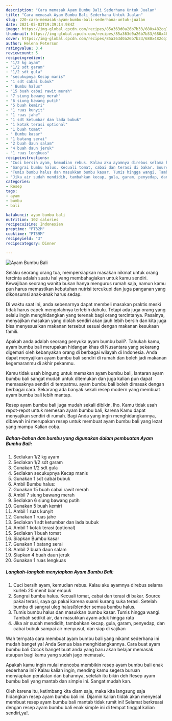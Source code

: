 ```yaml
---
description: "Cara memasak Ayam Bumbu Bali Sederhana Untuk Jualan"
title: "Cara memasak Ayam Bumbu Bali Sederhana Untuk Jualan"
slug: 220-cara-memasak-ayam-bumbu-bali-sederhana-untuk-jualan
date: 2021-05-03T19:39:14.984Z
image: https://img-global.cpcdn.com/recipes/85a363d0a26b7b33/680x482cq70/ayam-bumbu-bali-foto-resep-utama.jpg
thumbnail: https://img-global.cpcdn.com/recipes/85a363d0a26b7b33/680x482cq70/ayam-bumbu-bali-foto-resep-utama.jpg
cover: https://img-global.cpcdn.com/recipes/85a363d0a26b7b33/680x482cq70/ayam-bumbu-bali-foto-resep-utama.jpg
author: Helena Peterson
ratingvalue: 3.4
reviewcount: 5
recipeingredient:
- "1/2 kg ayam"
- "1/2 sdt garam"
- "1/2 sdt gula"
- "secukupnya Kecap manis"
- "1 sdt cabai bubuk"
- " Bumbu halus"
- "15 buah cabai rawit merah"
- "7 siung bawang merah"
- "6 siung bawang putih"
- "5 buah kemiri"
- "1 ruas kunyit"
- "1 ruas jahe"
- "1 sdt ketumbar dan lada bubuk"
- "1 kotak terasi optional"
- "1 buah tomat"
- " Bumbu kasar"
- "1 batang serai"
- "2 buah daun salam"
- "4 buah daun jeruk"
- "1 ruas lengkuas"
recipeinstructions:
- "Cuci bersih ayam, kemudian rebus. Kalau aku ayamnya direbus selama kurleb 20 menit biar empuk"
- "Sangrai bumbu halus. Kecuali tomat, cabai dan terasi di bakar. Source pakai terasi, saya ga pakai karena suami kurang suka terasi. Setelah bumbu di sangrai uleg halus/blender semua bumbu halus."
- "Tumis bumbu halus dan masukkan bumbu kasar. Tumis hingga wangi. Tambah sedikit air, dan masukkan ayam aduk hingga rata"
- "Jika air sudah mendidih, tambahkan kecap, gula, garam, penyedap, dan cabai bubuk sampai air menyusut, dan siap di sajikan"
categories:
- Resep
tags:
- ayam
- bumbu
- bali

katakunci: ayam bumbu bali 
nutrition: 102 calories
recipecuisine: Indonesian
preptime: "PT32M"
cooktime: "PT59M"
recipeyield: "3"
recipecategory: Dinner

---
```



![Ayam Bumbu Bali](https://img-global.cpcdn.com/recipes/85a363d0a26b7b33/680x482cq70/ayam-bumbu-bali-foto-resep-utama.jpg)

Selaku seorang orang tua, mempersiapkan masakan nikmat untuk orang tercinta adalah suatu hal yang membahagiakan untuk kamu sendiri. Kewajiban seorang  wanita bukan hanya mengurus rumah saja, namun kamu pun harus memastikan kebutuhan nutrisi tercukupi dan juga panganan yang dikonsumsi anak-anak harus sedap.

Di waktu  saat ini, anda sebenarnya dapat membeli masakan praktis meski tidak harus capek mengolahnya terlebih dahulu. Tetapi ada juga orang yang selalu ingin menghidangkan yang terenak bagi orang tercintanya. Pasalnya, menyajikan masakan yang diolah sendiri akan jauh lebih bersih dan kita juga bisa menyesuaikan makanan tersebut sesuai dengan makanan kesukaan famili. 



Apakah anda adalah seorang penyuka ayam bumbu bali?. Tahukah kamu, ayam bumbu bali merupakan hidangan khas di Nusantara yang sekarang digemari oleh kebanyakan orang di berbagai wilayah di Indonesia. Anda dapat menyajikan ayam bumbu bali sendiri di rumah dan boleh jadi makanan kegemaranmu di akhir pekanmu.

Kamu tidak usah bingung untuk memakan ayam bumbu bali, lantaran ayam bumbu bali sangat mudah untuk ditemukan dan juga kalian pun dapat memasaknya sendiri di tempatmu. ayam bumbu bali boleh dimasak dengan berbagai cara. Sekarang ada banyak sekali resep modern yang membuat ayam bumbu bali lebih mantap.

Resep ayam bumbu bali juga mudah sekali dibikin, lho. Kamu tidak usah repot-repot untuk memesan ayam bumbu bali, karena Kamu dapat menyajikan sendiri di rumah. Bagi Anda yang ingin menghidangkannya, dibawah ini merupakan resep untuk membuat ayam bumbu bali yang lezat yang mampu Kalian coba.

<!--inarticleads1-->

##### Bahan-bahan dan bumbu yang digunakan dalam pembuatan Ayam Bumbu Bali:

1. Sediakan 1/2 kg ayam
1. Sediakan 1/2 sdt garam
1. Gunakan 1/2 sdt gula
1. Sediakan secukupnya Kecap manis
1. Gunakan 1 sdt cabai bubuk
1. Ambil  Bumbu halus:
1. Gunakan 15 buah cabai rawit merah
1. Ambil 7 siung bawang merah
1. Sediakan 6 siung bawang putih
1. Gunakan 5 buah kemiri
1. Ambil 1 ruas kunyit
1. Gunakan 1 ruas jahe
1. Sediakan 1 sdt ketumbar dan lada bubuk
1. Ambil 1 kotak terasi (optional)
1. Sediakan 1 buah tomat
1. Siapkan  Bumbu kasar
1. Gunakan 1 batang serai
1. Ambil 2 buah daun salam
1. Siapkan 4 buah daun jeruk
1. Gunakan 1 ruas lengkuas




<!--inarticleads2-->

##### Langkah-langkah menyiapkan Ayam Bumbu Bali:

1. Cuci bersih ayam, kemudian rebus. Kalau aku ayamnya direbus selama kurleb 20 menit biar empuk
1. Sangrai bumbu halus. Kecuali tomat, cabai dan terasi di bakar. Source pakai terasi, saya ga pakai karena suami kurang suka terasi. Setelah bumbu di sangrai uleg halus/blender semua bumbu halus.
1. Tumis bumbu halus dan masukkan bumbu kasar. Tumis hingga wangi. Tambah sedikit air, dan masukkan ayam aduk hingga rata
1. Jika air sudah mendidih, tambahkan kecap, gula, garam, penyedap, dan cabai bubuk sampai air menyusut, dan siap di sajikan




Wah ternyata cara membuat ayam bumbu bali yang nikamt sederhana ini mudah banget ya! Anda Semua bisa menghidangkannya. Cara buat ayam bumbu bali Cocok banget buat anda yang baru akan belajar memasak ataupun bagi kamu yang sudah jago memasak.

Apakah kamu ingin mulai mencoba membikin resep ayam bumbu bali enak sederhana ini? Kalau kalian ingin, mending kamu segera buruan menyiapkan peralatan dan bahannya, setelah itu bikin deh Resep ayam bumbu bali yang mantab dan simple ini. Sangat mudah kan. 

Oleh karena itu, ketimbang kita diam saja, maka kita langsung saja hidangkan resep ayam bumbu bali ini. Dijamin kalian tiidak akan menyesal membuat resep ayam bumbu bali mantab tidak rumit ini! Selamat berkreasi dengan resep ayam bumbu bali enak simple ini di tempat tinggal kalian sendiri,ya!.

